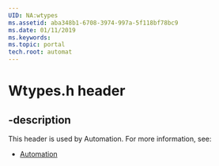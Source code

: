 ```yaml
---
UID: NA:wtypes
ms.assetid: aba348b1-6708-3974-997a-5f118bf78bc9
ms.date: 01/11/2019
ms.keywords: 
ms.topic: portal
tech.root: automat
---
```


# Wtypes.h header


## -description


This header is used by Automation. For more information, see:

- [Automation](../_automat/index.md)

